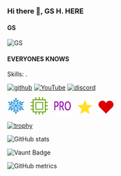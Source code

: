 ### Hi there 👋, **GS H. HERE**
#### GS
![GS](https://scontent.fdac110-1.fna.fbcdn.net/v/t39.30808-6/419233993_208341539031293_3785258135844204451_n.png?_nc_cat=104&ccb=1-7&_nc_sid=783fdb&_nc_eui2=AeESC6UdhCL0z9MJYtPGDHRIBRxGWi_LXCQFHEZaL8tcJKtPKJZOnfcyUBq2sBM59ih_Pn7U8RD-QjG3WoJ9rhNx&_nc_ohc=jCdDtV4yvtMAX-h-Dg9&_nc_ht=scontent.fdac110-1.fna&cb_e2o_trans=q&oh=00_AfCeD6mNUX3gfLA6cbUXjEyohWD4C6qQIjqZYSqm34743g&oe=65EA614C)

#### EVERYONES KNOWS

Skills: .



[<img src='https://cdn.jsdelivr.net/npm/simple-icons@3.0.1/icons/github.svg' alt='github' height='40'>](https://github.com/arafathossen00)  [<img src='https://cdn.jsdelivr.net/npm/simple-icons@3.0.1/icons/youtube.svg' alt='YouTube' height='40'>](https://www.youtube.com/channel/@Grapsee)  [<img src='https://cdn.jsdelivr.net/npm/simple-icons@3.0.1/icons/discord.svg' alt='discord' height='40'>](1186272575135940659)  

<a href='https://archiveprogram.github.com/'><img src='https://raw.githubusercontent.com/acervenky/animated-github-badges/master/assets/acbadge.gif' width='40' height='40'></a> <a href='https://docs.github.com/en/developers'><img src='https://raw.githubusercontent.com/acervenky/animated-github-badges/master/assets/devbadge.gif' width='40' height='40'></a> <a href='https://github.com/pricing'><img src='https://raw.githubusercontent.com/acervenky/animated-github-badges/master/assets/pro.gif' width='40' height='40'></a> <a href='https://stars.github.com/'><img src='https://raw.githubusercontent.com/acervenky/animated-github-badges/master/assets/starbadge.gif' width='35' height='35'></a> <a href='https://docs.github.com/en/github/supporting-the-open-source-community-with-github-sponsors'><img src='https://raw.githubusercontent.com/acervenky/animated-github-badges/master/assets/sponsorbadge.gif' width='35' height='35'></a> 

[![trophy](https://github-profile-trophy.vercel.app/?username=arafathossen00)](https://github.com/ryo-ma/github-profile-trophy)

![GitHub stats](https://github-readme-stats.vercel.app/api?username=arafathossen00&show_icons=true)  

![Vaunt Badge](https://api.vaunt.dev/v1/github/entities/arafathossen00/contributions?format=svg&private=false)  

![GitHub metrics](https://metrics.lecoq.io/arafathossen00)  

